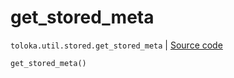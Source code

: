 # get_stored_meta
`toloka.util.stored.get_stored_meta` | [Source code](https://github.com/Toloka/toloka-kit/blob/v1.2.1/src/util/stored.py#L29)

```python
get_stored_meta()
```

